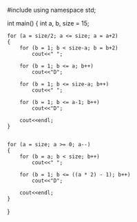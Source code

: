 #include<iostream>
using namespace std;
	
int main()
{
	int a, b, size = 15;
	
	for (a = size/2; a <= size; a = a+2)
	{
		for (b = 1; b < size-a; b = b+2)		
			cout<<" ";
	
		for (b = 1; b <= a; b++)
			cout<<"D";
	
		for (b = 1; b <= size-a; b++)
			cout<<" ";
			
		for (b = 1; b <= a-1; b++)
			cout<<"D";
	
		cout<<endl;
	}
	
	
	for (a = size; a >= 0; a--)
	{
		for (b = a; b < size; b++)
			cout<<" ";
	
		for (b = 1; b <= ((a * 2) - 1); b++)
			cout<<"D";
	
		cout<<endl;
	}
}
